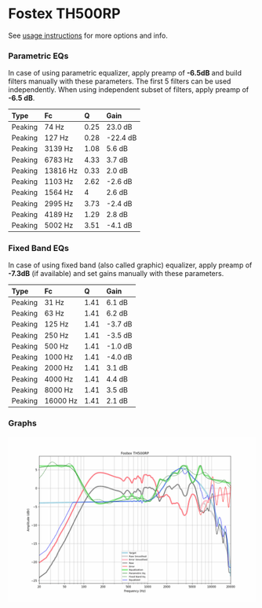 # Fostex TH500RP
See [usage instructions](https://github.com/jaakkopasanen/AutoEq#usage) for more options and info.

### Parametric EQs
In case of using parametric equalizer, apply preamp of **-6.5dB** and build filters manually
with these parameters. The first 5 filters can be used independently.
When using independent subset of filters, apply preamp of **-6.5 dB**.

| Type    | Fc       |    Q | Gain     |
|:--------|:---------|:-----|:---------|
| Peaking | 74 Hz    | 0.25 | 23.0 dB  |
| Peaking | 127 Hz   | 0.28 | -22.4 dB |
| Peaking | 3139 Hz  | 1.08 | 5.6 dB   |
| Peaking | 6783 Hz  | 4.33 | 3.7 dB   |
| Peaking | 13816 Hz | 0.33 | 2.0 dB   |
| Peaking | 1103 Hz  | 2.62 | -2.6 dB  |
| Peaking | 1564 Hz  | 4    | 2.6 dB   |
| Peaking | 2995 Hz  | 3.73 | -2.4 dB  |
| Peaking | 4189 Hz  | 1.29 | 2.8 dB   |
| Peaking | 5002 Hz  | 3.51 | -4.1 dB  |

### Fixed Band EQs
In case of using fixed band (also called graphic) equalizer, apply preamp of **-7.3dB**
(if available) and set gains manually with these parameters.

| Type    | Fc       |    Q | Gain    |
|:--------|:---------|:-----|:--------|
| Peaking | 31 Hz    | 1.41 | 6.1 dB  |
| Peaking | 63 Hz    | 1.41 | 6.2 dB  |
| Peaking | 125 Hz   | 1.41 | -3.7 dB |
| Peaking | 250 Hz   | 1.41 | -3.5 dB |
| Peaking | 500 Hz   | 1.41 | -1.0 dB |
| Peaking | 1000 Hz  | 1.41 | -4.0 dB |
| Peaking | 2000 Hz  | 1.41 | 3.1 dB  |
| Peaking | 4000 Hz  | 1.41 | 4.4 dB  |
| Peaking | 8000 Hz  | 1.41 | 3.5 dB  |
| Peaking | 16000 Hz | 1.41 | 2.1 dB  |

### Graphs
![](./Fostex%20TH500RP.png)